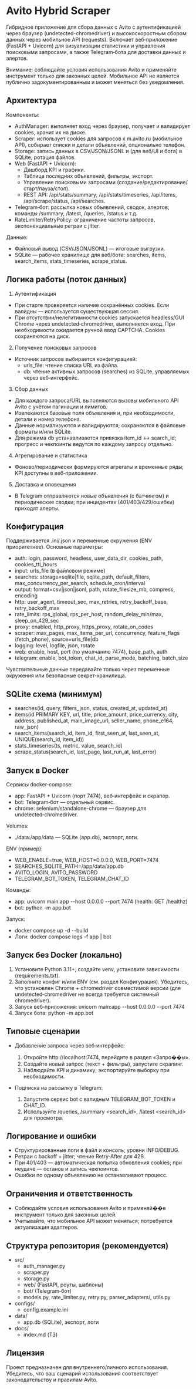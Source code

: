 # Avito Hybrid Scraper

Гибридное приложение для сбора данных с Avito с аутентификацией через браузер (undetected-chromedriver) и высокоскоростным сбором данных через мобильное API (requests). Включает веб‑приложение (FastAPI + Uvicorn) для визуализации статистики и управления поисковыми запросами, а также Telegram‑бота для доставки данных и алертов.

Внимание: соблюдайте условия использования Avito и применяйте инструмент только для законных целей. Мобильное API не является публично задокументированным и может меняться без уведомления.

## Архитектура

Компоненты:
- AuthManager: выполняет вход через браузер, получает и валидирует cookies, хранит их на диске.
- Scraper: использует cookies для запросов к m.avito.ru (мобильное API), собирает списки и детали объявлений, опционально телефон.
- Storage: запись данных в CSV/JSON/JSONL и (для веб/UI и бота) в SQLite; ротация файлов.
- Web (FastAPI + Uvicorn):
  - Дашборд KPI и графики.
  - Таблица последних объявлений, фильтры, экспорт.
  - Управление поисковыми запросами (создание/редактирование/старт/пауза/стоп).
  - REST API: /api/stats/summary, /api/stats/timeseries, /api/items, /api/scrape/status, /api/searches.
- Telegram‑бот: рассылка новых объявлений, сводок, алертов; команды /summary, /latest, /queries, /status и т.д.
- RateLimiter/RetryPolicy: ограничение частоты запросов, экспоненциальные ретраи с jitter.

Данные:
- Файловый вывод (CSV/JSON/JSONL) — итоговые выгрузки.
- SQLite — рабочее хранилище для веб/бота: searches, items, search_items, stats_timeseries, scrape_status.

## Логика работы (поток данных)

1) Аутентификация
- При старте проверяется наличие сохранённых cookies. Если валидны — используется существующая сессия.
- При отсутствии/нелегитимности cookies запускается headless/GUI Chrome через undetected‑chromedriver, выполняется вход. При необходимости ожидается ручной ввод CAPTCHA. Cookies сохраняются на диск.

2) Получение поисковых запросов
- Источник запросов выбирается конфигурацией:
  - urls_file: чтение списка URL из файла.
  - db: чтение активных запросов (searches) из SQLite, управляемых через веб‑интерфейс.

3) Сбор данных
- Для каждого запроса/URL выполняются вызовы мобильного API Avito с учётом пагинации и лимитов.
- Извлекаются базовые поля объявления и, при необходимости, детали и номер телефона.
- Данные нормализуются и валидируются; сохраняются в файловые форматы и/или SQLite.
- Для режима db устанавливается привязка item_id ↔ search_id; прогресс и чекпоинты ведутся по каждому запросу отдельно.

4) Агрегирование и статистика
- Фоново/периодически формируются агрегаты и временные ряды; KPI доступны в веб‑приложении.

5) Доставка и оповещения
- В Telegram отправляются новые объявления (с батчингом) и периодические сводки; при инцидентах (401/403/429/ошибки) приходят алерты.

## Конфигурация

Поддерживается .ini/.json и переменные окружения (ENV приоритетнее). Основные параметры:
- auth: login, password, headless, user_data_dir, cookies_path, cookies_ttl_hours
- input: urls_file (в файловом режиме)
- searches: storage=sqlite|file, sqlite_path, default_filters, max_concurrency_per_search, schedule_cron/interval
- output: format=csv|json|jsonl, path, rotate_filesize_mb, compress, encoding
- http: user_agent, timeout_sec, max_retries, retry_backoff_base, retry_backoff_max
- rate_limits: rps_global, rps_per_host, random_delay_min/max, sleep_on_429_sec
- proxy: enabled, http_proxy, https_proxy, rotate_on_codes
- scraper: max_pages, max_items_per_url, concurrency, feature_flags (fetch_phone), source=urls_file|db
- logging: level, logfile, json, rotate
- web: enable, host, port (по умолчанию 7474), base_path, auth
- telegram: enable, bot_token, chat_id, parse_mode, batching, batch_size

Чувствительные данные передавайте только через переменные окружения или безопасные секрет‑хранилища.

## SQLite схема (минимум)
- searches(id, query, filters_json, status, created_at, updated_at)
- items(id PRIMARY KEY, url, title, price_amount, price_currency, city, address, published_at, main_image_url, seller_name, phone_e164, raw_json)
- search_items(search_id, item_id, first_seen_at, last_seen_at, UNIQUE(search_id, item_id))
- stats_timeseries(ts, metric, value, search_id)
- scrape_status(search_id, last_page, last_run_at, last_error)

## Запуск в Docker

Сервисы docker‑compose:
- app: FastAPI + Uvicorn (порт 7474), веб‑интерфейс и скрапер.
- bot: Telegram‑бот — отдельный сервис.
- chrome: selenium/standalone-chrome — браузер для undetected‑chromedriver.

Volumes:
- ./data:/app/data — SQLite (app.db), экспорт, логи.

ENV (пример):
- WEB_ENABLE=true, WEB_HOST=0.0.0.0, WEB_PORT=7474
- SEARCHES_SQLITE_PATH=/app/data/app.db
- AVITO_LOGIN, AVITO_PASSWORD
- TELEGRAM_BOT_TOKEN, TELEGRAM_CHAT_ID

Команды:
- app: uvicorn main:app --host 0.0.0.0 --port 7474 (health: GET /healthz)
- bot: python -m app.bot

Запуск:
- docker compose up -d --build
- Логи: docker compose logs -f app | bot

## Запуск без Docker (локально)

1) Установите Python 3.11+, создайте venv, установите зависимости (requirements.txt).
2) Заполните конфиг и/или ENV (см. раздел Конфигурация). Убедитесь, что установлен Chrome + chromedriver совместимой версии (для undetected‑chromedriver не всегда требуется системный chromedriver).
3) Запуск веб‑приложения: uvicorn main:app --host 0.0.0.0 --port 7474
4) Запуск бота: python -m app.bot

## Типовые сценарии

- Добавление запроса через веб‑интерфейс:
  1) Откройте http://localhost:7474, перейдите в раздел «Запро��ы».
  2) Создайте новый запрос (текст + фильтры), запустите скрапинг.
  3) Наблюдайте KPI и динамику; экспортируйте выборку при необходимости.

- Подписка на рассылку в Telegram:
  1) Запустите сервис bot с валидным TELEGRAM_BOT_TOKEN и CHAT_ID.
  2) Используйте /queries, /summary <search_id>, /latest <search_id> для просмотра.

## Логирование и ошибки

- Структурированные логи в файл и консоль; уровни INFO/DEBUG.
- Ретраи с backoff + jitter; чтение Retry‑After для 429.
- При 401/403 — автоматическая попытка обновления cookies; при неудаче — останов и запись чекпоинтов.
- Ошибки по одному объявлению не останавливают процесс.

## Ограничения и ответственность

- Соблюдайте условия использования Avito и применяй��е инструмент только для законных целей.
- Учитывайте, что мобильное API может меняться; потребуется актуализация адаптеров.

## Структура репозитория (рекомендуется)

- src/
  - auth_manager.py
  - scraper.py
  - storage.py
  - web/ (FastAPI, роуты, шаблоны)
  - bot/ (Telegram‑бот)
  - models.py, rate_limiter.py, retry.py, parser_adapters/, utils.py
- configs/
  - config.example.ini
- data/
  - app.db (SQLite), экспорт, логи
- docs/
  - index.md (ТЗ)

## Лицензия

Проект предназначен для внутреннего/личного использования. Убедитесь, что ваш сценарий использования соответствует законодательству и правилам Avito.